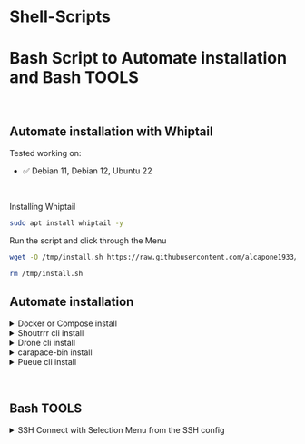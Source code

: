 # Shell-Scripts
# Bash Script to Automate installation and Bash TOOLS

&nbsp;

## Automate installation with Whiptail

Tested working on:

* :white_check_mark: Debian 11, Debian 12, Ubuntu 22

&nbsp;

Installing Whiptail

```bash
sudo apt install whiptail -y
```
Run the script and click through the Menu

```bash
wget -O /tmp/install.sh https://raw.githubusercontent.com/alcapone1933/shell-scripts/master/install.sh && sudo bash /tmp/install.sh

rm /tmp/install.sh
```

## Automate installation

<details>
<summary markdown="span">Docker or Compose install</summary>

&nbsp;

Tested working on:

* :white_check_mark: Debian 11, Debian 12, Ubuntu 22

&nbsp;

### Docker and Compose install on DEBIAN
```bash
wget -q -O - \
https://raw.githubusercontent.com/alcapone1933/shell-scripts/master/install/docker-and-compose-debian-install.sh | sudo bash
```

### Docker and Compose install on UBUNTU
```bash
wget -q -O - \
https://raw.githubusercontent.com/alcapone1933/shell-scripts/master/install/docker-and-compose-ubuntu-install.sh | sudo bash
```

### Docker install on DEBIAN
```bash
wget -q -O - \
https://raw.githubusercontent.com/alcapone1933/shell-scripts/master/install/docker-debian-install.sh | sudo bash
```

### Docker install on UBUNTU
```bash
wget -q -O - \
https://raw.githubusercontent.com/alcapone1933/shell-scripts/master/install/docker-ubuntu-install.sh | sudo bash
```

### Docker Compose install and update
```bash
wget -q -O - \
https://raw.githubusercontent.com/alcapone1933/shell-scripts/master/install/docker-compose-install.sh | sudo bash
```

</details>

<details>
<summary markdown="span">Shoutrrr cli install</summary>

&nbsp;

Tested working on:

* :white_check_mark: Debian 11, Debian 12, Ubuntu 22
* Supported platforms for the Script:
  - linux/386
  - linux/amd64
  - linux/arm
  - linux/arm64

&nbsp;

### Shoutrrr cli install
```bash
wget -q -O - \
https://raw.githubusercontent.com/alcapone1933/shell-scripts/master/install/shoutrrr-cli-install.sh | sudo bash -s -- --install
```

### Shoutrrr cli update
```bash
wget -q -O - \
https://raw.githubusercontent.com/alcapone1933/shell-scripts/master/install/shoutrrr-cli-install.sh | sudo bash -s -- --update
```
### Shoutrrr cli remove
```bash
wget -q -O - \
https://raw.githubusercontent.com/alcapone1933/shell-scripts/master/install/shoutrrr-cli-install.sh | sudo bash -s -- --remove
```
### Shoutrrr cli manuel download
```bash
wget -q -O shoutrrr-cli-install.sh \
https://raw.githubusercontent.com/alcapone1933/shell-scripts/master/install/shoutrrr-cli-install.sh

chmod +x shoutrrr-cli-install.sh

./shoutrrr-cli-install.sh
```

</details>

<details>
<summary markdown="span">Drone cli install</summary>

&nbsp;

Tested working on:

* :white_check_mark: Debian 11, Debian 12, Ubuntu 22
* Supported platforms for the Script:
  - linux/amd64
  - linux/arm
  - linux/arm64
  - linux/ppc64le

&nbsp;

### Drone cli install
```bash
wget -q -O - \
https://raw.githubusercontent.com/alcapone1933/shell-scripts/master/install/drone-cli-install.sh | sudo bash -s -- --install
```

### Drone cli update
```bash
wget -q -O - \
https://raw.githubusercontent.com/alcapone1933/shell-scripts/master/install/drone-cli-install.sh | sudo bash -s -- --update
```
### Drone cli remove
```bash
wget -q -O - \
https://raw.githubusercontent.com/alcapone1933/shell-scripts/master/install/drone-cli-install.sh | sudo bash -s -- --remove
```
### Drone cli manuel download
```bash
wget -q -O drone-cli-install.sh \
https://raw.githubusercontent.com/alcapone1933/shell-scripts/master/install/drone-cli-install.sh

chmod +x drone-cli-install.sh

./drone-cli-install.sh
```

</details>

<details>
<summary markdown="span">carapace-bin install</summary>

&nbsp;

Tested working on:

* :white_check_mark: Debian 11, Debian 12, Ubuntu 22
* Supported platforms for the Script:
  - linux/386
  - linux/amd64
  - linux/arm64

&nbsp;

### carapace-bin install
```bash
wget -q -O - \
https://raw.githubusercontent.com/alcapone1933/shell-scripts/master/install/carapace-bin-install.sh | sudo bash -s -- --install
```

### carapace-bin update
```bash
wget -q -O - \
https://raw.githubusercontent.com/alcapone1933/shell-scripts/master/install/carapace-bin-install.sh | sudo bash -s -- --update
```
### carapace-bin remove
```bash
wget -q -O - \
https://raw.githubusercontent.com/alcapone1933/shell-scripts/master/install/carapace-bin-install.sh | sudo bash -s -- --remove
```
### carapace-bin manuel download
```bash
wget -q -O carapace-bin-install.sh \
https://raw.githubusercontent.com/alcapone1933/shell-scripts/master/install/carapace-bin-install.sh

chmod +x carapace-bin-install.sh

./carapace-bin-install.sh
```

</details>

<details>
<summary markdown="span">Pueue cli install</summary>

&nbsp;

Tested working on:

* :white_check_mark: Debian 11, Debian 12, Ubuntu 22 , Ubuntu 24
* Supported platforms for the Script:
  - linux/amd64
  - linux/arm
  - linux/arm64

&nbsp;

### pueue-cli install
```bash
wget -q -O - \
https://raw.githubusercontent.com/alcapone1933/shell-scripts/master/install/pueue-cli-install.sh | sudo bash -s -- --install
```

### pueue-cli update
```bash
wget -q -O - \
https://raw.githubusercontent.com/alcapone1933/shell-scripts/master/install/pueue-cli-install.sh | sudo bash -s -- --update
```
### pueue-cli remove
```bash
wget -q -O - \
https://raw.githubusercontent.com/alcapone1933/shell-scripts/master/install/pueue-cli-install.sh | sudo bash -s -- --remove
```
### pueue-cli manuel download
```bash
wget -q -O pueue-cli-install.sh \
https://raw.githubusercontent.com/alcapone1933/shell-scripts/master/install/pueue-cli-install.sh

chmod +x pueue-cli-install.sh

./pueue-cli-install.sh
```

</details>

&nbsp;

## Bash TOOLS


<details>
<summary markdown="span">SSH Connect with Selection Menu from the SSH config</summary>

### SSH CONFIG DEMO
```txt
# ~/.ssh/config
# /home/user/.ssh/config
# /home/foo/.ssh/config
# /root/.ssh/config
Host demo-1
  HostName domain.com
  User foo
  Port 1111
  IdentityFile ~/.ssh/id_ed25519
Host demo-2
  HostName 10.10.10.10
  User root
  Port 22
  IdentityFile ~/.ssh/id_ed25519
Host demo-3
  HostName 1.1.1.1
  User foo
  Port 22
  IdentityFile ~/.ssh/id_ed25519
```

### Download
```bash
curl -sSL \
https://raw.githubusercontent.com/alcapone1933/shell-scripts/master/tools/ssh-host-connect.sh \
> ~/ssh-host-connect.sh && chmod +x ~/ssh-host-connect.sh
```
Or with Wiptail
```bash
curl -sSL \
https://raw.githubusercontent.com/alcapone1933/shell-scripts/master/tools/ssh-host-connect-whiptail.sh \
> ~/ssh-host-connect-whiptail.sh && chmod +x ~/ssh-host-connect-whiptail.sh
```
### Usage
```txt
$ ./ssh-host-connect.sh

[ 1 ] - demo-1
[ 2 ] - demo-2
[ 3 ] - demo-3

Select a SSH HOST: _1_

$ ssh demo-1
```
</details>

&nbsp;
